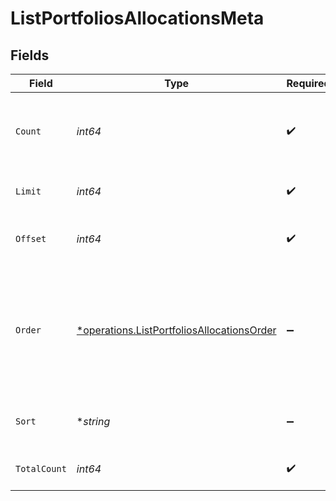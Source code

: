# ListPortfoliosAllocationsMeta


## Fields

| Field                                                                                                          | Type                                                                                                           | Required                                                                                                       | Description                                                                                                    |
| -------------------------------------------------------------------------------------------------------------- | -------------------------------------------------------------------------------------------------------------- | -------------------------------------------------------------------------------------------------------------- | -------------------------------------------------------------------------------------------------------------- |
| `Count`                                                                                                        | *int64*                                                                                                        | :heavy_check_mark:                                                                                             | Count of the resources returned in the response.                                                               |
| `Limit`                                                                                                        | *int64*                                                                                                        | :heavy_check_mark:                                                                                             | Total limit of the response.                                                                                   |
| `Offset`                                                                                                       | *int64*                                                                                                        | :heavy_check_mark:                                                                                             | Amount of resource to offset in the response.                                                                  |
| `Order`                                                                                                        | [*operations.ListPortfoliosAllocationsOrder](../../../pkg/models/operations/listportfoliosallocationsorder.md) | :heavy_minus_sign:                                                                                             | The ordering of the response.<br/>* ASC - Ascending order<br/>* DESC - Descending order                        |
| `Sort`                                                                                                         | **string*                                                                                                      | :heavy_minus_sign:                                                                                             | The field that the list is sorted by.                                                                          |
| `TotalCount`                                                                                                   | *int64*                                                                                                        | :heavy_check_mark:                                                                                             | Total count of all the resources.                                                                              |
